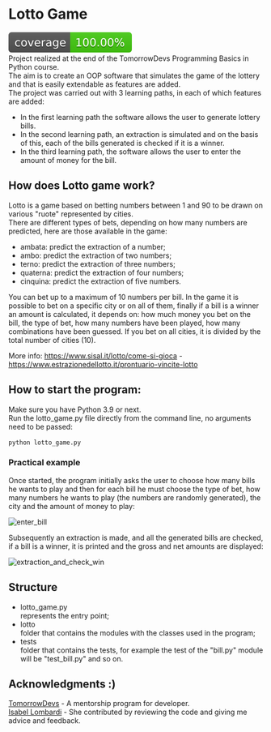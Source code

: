 # Lotto Game 
![Coverage Badge](https://github.com/gabrielegabellone/lotto_game/blob/main/reports/coverage-badge.svg)  
Project realized at the end of the TomorrowDevs Programming Basics in Python course.  
The aim is to create an OOP software that simulates the game of the lottery and that is easily extendable as features are added.  
The project was carried out with 3 learning paths, in each of which features are added:
* In the first learning path the software allows the user to generate lottery bills.  
* In the second learning path, an extraction is simulated and on the basis of this, each of the bills generated is checked if it is a winner.
* In the third learning path, the software allows the user to enter the amount of money for the bill.
## How does Lotto game work?
Lotto is a game based on betting numbers between 1 and 90 to be drawn on various "ruote" represented by cities.  
There are different types of bets, depending on how many numbers are predicted, here are those available in the game:
* ambata: predict the extraction of a number; 
* ambo: predict the extraction of two numbers;
* terno: predict the extraction of three numbers; 
* quaterna: predict the extraction of four numbers;
* cinquina: predict the extraction of five numbers.

You can bet up to a maximum of 10 numbers per bill. In the game it is possible to bet on a specific city or on all of them, finally if a bill is a winner an amount is calculated, it depends on: how much money you bet on the bill, the type of bet, how many numbers have been played, how many combinations have been guessed. If you bet on all cities, it is divided by the total number of cities (10).

More info: https://www.sisal.it/lotto/come-si-gioca - https://www.estrazionedellotto.it/prontuario-vincite-lotto
## How to start the program:
Make sure you have Python 3.9 or next.  
Run the lotto_game.py file directly from the command line, no arguments need to be passed:
```
python lotto_game.py
```
### Practical example
Once started, the program initially asks the user to choose how many bills he wants to play and then for each bill he must choose the type of bet, how many numbers he wants to play (the numbers are randomly generated), the city and the amount of money to play:

![enter_bill](https://user-images.githubusercontent.com/115152050/233775882-e1e8d0dd-627f-4f3f-ad97-83a8f56be521.png)

Subsequently an extraction is made, and all the generated bills are checked, if a bill is a winner, it is printed and the gross and net amounts are displayed:

![extraction_and_check_win](https://user-images.githubusercontent.com/115152050/233775938-07169f89-e1f1-47a1-9603-0b84239fa341.png)
## Structure
- lotto_game.py  
represents the entry point;
- lotto  
folder that contains the modules with the classes used in the program;
- tests  
folder that contains the tests, for example the test of the "bill.py" module will be "test_bill.py" and so on.
## Acknowledgments :)
[TomorrowDevs](https://github.com/tomorrowdevs-projects/) - A mentorship program for developer.  
[Isabel Lombardi](https://github.com/isabel-lombardi) - She contributed by reviewing the code and giving me advice and feedback.
